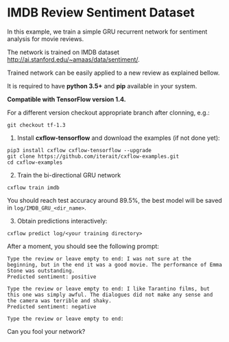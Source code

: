 # IMDB Review Sentiment Dataset
In this example, we train a simple GRU recurrent network for sentiment analysis for movie reviews.

The network is trained on IMDB dataset <http://ai.stanford.edu/~amaas/data/sentiment/>.

Trained network can be easily applied to a new review as explained bellow.

It is required to have **python 3.5+** and **pip** available in your system.

**Compatible with TensorFlow version 1.4.**

For a different version checkout appropriate branch after clonning, e.g.:
```
git checkout tf-1.3
```

1. Install **cxflow-tensorflow** and download the examples (if not done yet):
```
pip3 install cxflow cxflow-tensorflow --upgrade
git clone https://github.com/iterait/cxflow-examples.git
cd cxflow-examples
```

2. Train the bi-directional GRU network
```
cxflow train imdb
```

You should reach test accuracy around 89.5%, the best model will be saved in `log/IMDB_GRU_<dir_name>`.

3. Obtain predictions interactively:
```
cxflow predict log/<your training directory>
```

After a moment, you should see the following prompt:
```
Type the review or leave empty to end: I was not sure at the beginning, but in the end it was a good movie. The performance of Emma Stone was outstanding.
Predicted sentiment: positive

Type the review or leave empty to end: I like Tarantino films, but this one was simply awful. The dialogues did not make any sense and the camera was terrible and shaky.
Predicted sentiment: negative

Type the review or leave empty to end:
```

Can you fool your network?
